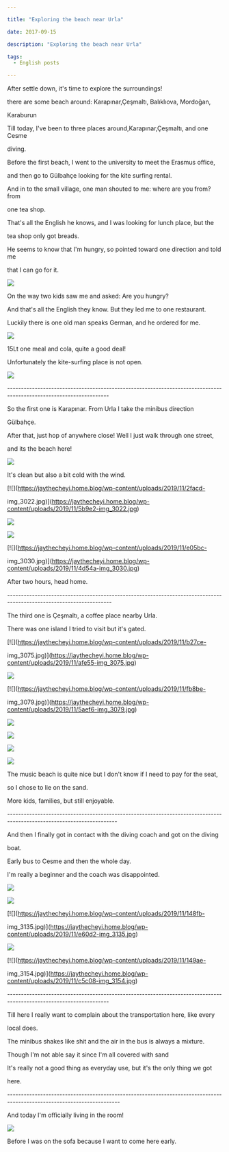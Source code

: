 ```yaml
---

title: "Exploring the beach near Urla"

date: 2017-09-15

description: "Exploring the beach near Urla"

tags:
  - English posts

---
```


After settle down, it's time to explore the surroundings!  

  

there are some beach around: Karapınar,Çeşmaltı, Balıklıova, Mordoğan,

Karaburun  

  

Till today, I've been to three places around,Karapınar,Çeşmaltı, and one Cesme

diving.  

  

  

Before the first beach, I went to the university to meet the Erasmus office,

and then go to Gülbahçe looking for the kite surfing rental.  

  

And in to the small village, one man shouted to me: where are you from? from

one tea shop.

  

That's all the English he knows, and I was looking for lunch place, but the

tea shop only got breads.

  

He seems to know that I'm hungry, so pointed toward one direction and told me

that I can go for it.

[![](https://jaythecheyi.home.blog/wp-content/uploads/2019/11/6f9a8-img_2990.jpg)](https://jaythecheyi.home.blog/wp-content/uploads/2019/11/1dde2-img_2990.jpg)

  

On the way two kids saw me and asked: Are you hungry?

  

And that's all the English they know. But they led me to one restaurant.

  

Luckily there is one old man speaks German, and he ordered for me.

[![](https://jaythecheyi.home.blog/wp-content/uploads/2019/11/fbe74-img_2989.jpg)](https://jaythecheyi.home.blog/wp-content/uploads/2019/11/199ae-img_2989.jpg)

  

15Lt one meal and cola, quite a good deal!

  

Unfortunately the kite-surfing place is not open.

[![](https://jaythecheyi.home.blog/wp-content/uploads/2019/11/15805-img_2998.jpg)](https://jaythecheyi.home.blog/wp-content/uploads/2019/11/b1b3a-img_2998.jpg)

  

\-------------------------------------------------------------------------------------------------------------------

  

  

So the first one is Karapınar. From Urla I take the minibus direction

Gülbahçe.  

  

After that, just hop of anywhere close! Well I just walk through one street,

and its the beach here!

[![](https://jaythecheyi.home.blog/wp-content/uploads/2019/11/f5475-img_3013.jpg)](https://jaythecheyi.home.blog/wp-content/uploads/2019/11/0f7f5-img_3013.jpg)

  

It's clean but also a bit cold with the wind.

[![](https://jaythecheyi.home.blog/wp-content/uploads/2019/11/2facd-

img_3022.jpg)](https://jaythecheyi.home.blog/wp-content/uploads/2019/11/5b9e2-img_3022.jpg)

  

[![](https://jaythecheyi.home.blog/wp-content/uploads/2019/11/7c8a6-img_3026.jpg)](https://jaythecheyi.home.blog/wp-content/uploads/2019/11/1b4d0-img_3026.jpg)

  

[![](https://jaythecheyi.home.blog/wp-content/uploads/2019/11/6d39d-img_3014.jpg)](https://jaythecheyi.home.blog/wp-content/uploads/2019/11/227da-img_3014.jpg)

  

[![](https://jaythecheyi.home.blog/wp-content/uploads/2019/11/e05bc-

img_3030.jpg)](https://jaythecheyi.home.blog/wp-content/uploads/2019/11/4d54a-img_3030.jpg)

  

After two hours, head home.

  

\--------------------------------------------------------------------------------------------------------------------

The third one is Çeşmaltı, a coffee place nearby Urla.

  

There was one island I tried to visit but it's gated.

[![](https://jaythecheyi.home.blog/wp-content/uploads/2019/11/b27ce-

img_3075.jpg)](https://jaythecheyi.home.blog/wp-content/uploads/2019/11/afe55-img_3075.jpg)

  

[![](https://jaythecheyi.home.blog/wp-content/uploads/2019/11/20f54-img_3077.jpg)](https://jaythecheyi.home.blog/wp-content/uploads/2019/11/c49b7-img_3077.jpg)

  

[![](https://jaythecheyi.home.blog/wp-content/uploads/2019/11/fb8be-

img_3079.jpg)](https://jaythecheyi.home.blog/wp-content/uploads/2019/11/5aef6-img_3079.jpg)

  

[![](https://jaythecheyi.home.blog/wp-content/uploads/2019/11/4b27a-img_3100.jpg)](https://jaythecheyi.home.blog/wp-content/uploads/2019/11/de75a-img_3100.jpg)

  

[![](https://jaythecheyi.home.blog/wp-content/uploads/2019/11/ff100-img_3102.jpg)](https://jaythecheyi.home.blog/wp-content/uploads/2019/11/2db8e-img_3102.jpg)

  

[![](https://jaythecheyi.home.blog/wp-content/uploads/2019/11/d8ee1-img_3105.jpg)](https://jaythecheyi.home.blog/wp-content/uploads/2019/11/5be9d-img_3105.jpg)

  

[![](https://jaythecheyi.home.blog/wp-content/uploads/2019/11/69725-img_3115.jpg)](https://jaythecheyi.home.blog/wp-content/uploads/2019/11/bd66b-img_3115.jpg)

  

The music beach is quite nice but I don't know if I need to pay for the seat,

so I chose to lie on the sand.

  

More kids, families, but still enjoyable.

  

\----------------------------------------------------------------------------------------------------------------------

And then I finally got in contact with the diving coach and got on the diving

boat.

  

Early bus to Cesme and then the whole day.

  

I'm really a beginner and the coach was disappointed.

  

[![](https://jaythecheyi.home.blog/wp-content/uploads/2019/11/7902e-img_3131.jpg)](https://jaythecheyi.home.blog/wp-content/uploads/2019/11/efb94-img_3131.jpg)

  

[![](https://jaythecheyi.home.blog/wp-content/uploads/2019/11/e2259-img_3132.jpg)](https://jaythecheyi.home.blog/wp-content/uploads/2019/11/2beac-img_3132.jpg)

  

[![](https://jaythecheyi.home.blog/wp-content/uploads/2019/11/148fb-

img_3135.jpg)](https://jaythecheyi.home.blog/wp-content/uploads/2019/11/e60d2-img_3135.jpg)

  

[![](https://jaythecheyi.home.blog/wp-content/uploads/2019/11/ce721-img_3140.jpg)](https://jaythecheyi.home.blog/wp-content/uploads/2019/11/d2936-img_3140.jpg)

  

[![](https://jaythecheyi.home.blog/wp-content/uploads/2019/11/149ae-

img_3154.jpg)](https://jaythecheyi.home.blog/wp-content/uploads/2019/11/c5c08-img_3154.jpg)

\-------------------------------------------------------------------------------------------------------------------

Till here I really want to complain about the transportation here, like every

local does.

  

The minibus shakes like shit and the air in the bus is always a mixture.

  

Though I'm not able say it since I'm all covered with sand

  

It's really not a good thing as everyday use, but it's the only thing we got

here.

\-----------------------------------------------------------------------------------------------------------------------

And today I'm officially living in the room!

[![](https://jaythecheyi.home.blog/wp-content/uploads/2019/11/17f3a-img_3167.jpg)](https://jaythecheyi.home.blog/wp-content/uploads/2019/11/ec6e7-img_3167.jpg)

  

Before I was on the sofa because I want to come here early.

  

  

  

  

  

